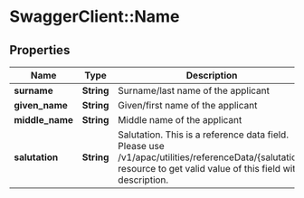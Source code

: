 # SwaggerClient::Name

## Properties
Name | Type | Description | Notes
------------ | ------------- | ------------- | -------------
**surname** | **String** | Surname/last name of the applicant | 
**given_name** | **String** | Given/first name of the applicant | 
**middle_name** | **String** | Middle name of the applicant | [optional] 
**salutation** | **String** | Salutation. This is a reference data field. Please use /v1/apac/utilities/referenceData/{salutation} resource to get valid value of this field with description. | 

